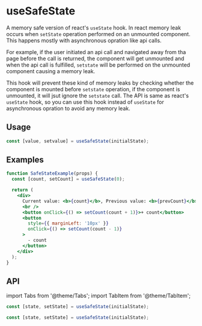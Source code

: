 # useSafeState

A memory safe version of react's `useState` hook. In react memory leak occurs when `setState` operation performed on an unmounted component. This happens mostly with asynchronous opration like api calls.

For example, if the user initiated an api call and navigated away from tha page before the call is returned, the component will get unmounted and when the api call is fulfilled, `setstate` will be performed on the unmounted component causing a memory leak.

This hook will prevent these kind of memory leaks by checking whether the component is mounted before `setstate` operation, if the component is unmounted, it will jsut ignore the `setstate` call. The API is same as react's `useState` hook, so you can use this hook instead of `useState` for asynchronous opration to avoid any memory leak.

## Usage

```typescript
const [value, setvalue] = useSafeState(initialState);
```

## Examples

```jsx live
function SafeStateExample(props) {
  const [count, setCount] = useSafeState(0);

  return (
    <div>
      Current value: <b>{count}</b>, Previous value: <b>{prevCount}</b>
      <br />
      <button onClick={() => setCount(count + 1)}>+ count</button>
      <button
        style={{ marginLeft: '10px' }}
        onClick={() => setCount(count - 1)}
      >
        - count
      </button>
    </div>
  );
}
```

## API

import Tabs from '@theme/Tabs';
import TabItem from '@theme/TabItem';

<Tabs>
<TabItem value="js" label="JavaScript">

```js
const [state, setState] = useSafeState(initialState);
```

</TabItem>
<TabItem value="ts" label="Typescript">

```typescript
const [state, setState] = useSafeState(initialState);
```

</TabItem>

</Tabs>
